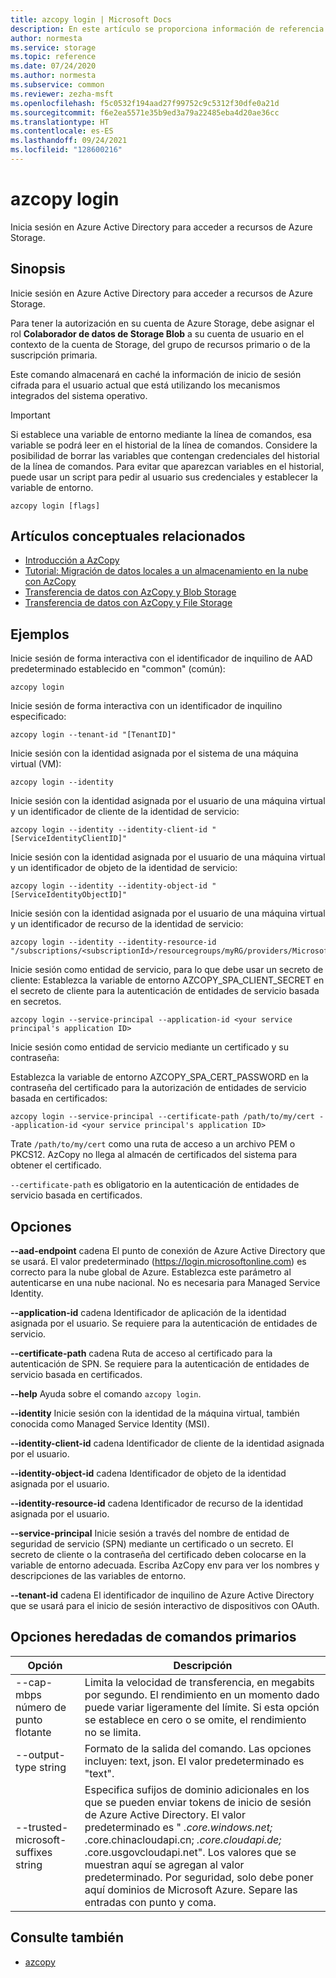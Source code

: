 ```yaml
---
title: azcopy login | Microsoft Docs
description: En este artículo se proporciona información de referencia del comando azcopy login.
author: normesta
ms.service: storage
ms.topic: reference
ms.date: 07/24/2020
ms.author: normesta
ms.subservice: common
ms.reviewer: zezha-msft
ms.openlocfilehash: f5c0532f194aad27f99752c9c5312f30dfe0a21d
ms.sourcegitcommit: f6e2ea5571e35b9ed3a79a22485eba4d20ae36cc
ms.translationtype: HT
ms.contentlocale: es-ES
ms.lasthandoff: 09/24/2021
ms.locfileid: "128600216"
---
```

# <a name="azcopy-login"></a>azcopy login

Inicia sesión en Azure Active Directory para acceder a recursos de Azure Storage.

## <a name="synopsis"></a>Sinopsis

Inicie sesión en Azure Active Directory para acceder a recursos de Azure Storage.

Para tener la autorización en su cuenta de Azure Storage, debe asignar el rol **Colaborador de datos de Storage Blob** a su cuenta de usuario en el contexto de la cuenta de Storage, del grupo de recursos primario o de la suscripción primaria.

Este comando almacenará en caché la información de inicio de sesión cifrada para el usuario actual que está utilizando los mecanismos integrados del sistema operativo.

> [!IMPORTANT]
> Si establece una variable de entorno mediante la línea de comandos, esa variable se podrá leer en el historial de la línea de comandos. Considere la posibilidad de borrar las variables que contengan credenciales del historial de la línea de comandos. Para evitar que aparezcan variables en el historial, puede usar un script para pedir al usuario sus credenciales y establecer la variable de entorno.

```azcopy
azcopy login [flags]
```

## <a name="related-conceptual-articles"></a>Artículos conceptuales relacionados

- [Introducción a AzCopy](storage-use-azcopy-v10.md)
- [Tutorial: Migración de datos locales a un almacenamiento en la nube con AzCopy](storage-use-azcopy-migrate-on-premises-data.md)
- [Transferencia de datos con AzCopy y Blob Storage](./storage-use-azcopy-v10.md#transfer-data)
- [Transferencia de datos con AzCopy y File Storage](storage-use-azcopy-files.md)

## <a name="examples"></a>Ejemplos

Inicie sesión de forma interactiva con el identificador de inquilino de AAD predeterminado establecido en "common" (común):

```azcopy
azcopy login
```

Inicie sesión de forma interactiva con un identificador de inquilino especificado:

```azcopy
azcopy login --tenant-id "[TenantID]"
```

Inicie sesión con la identidad asignada por el sistema de una máquina virtual (VM):

```azcopy
azcopy login --identity
```

Inicie sesión con la identidad asignada por el usuario de una máquina virtual y un identificador de cliente de la identidad de servicio:

```azcopy
azcopy login --identity --identity-client-id "[ServiceIdentityClientID]"
```

Inicie sesión con la identidad asignada por el usuario de una máquina virtual y un identificador de objeto de la identidad de servicio:

```azcopy
azcopy login --identity --identity-object-id "[ServiceIdentityObjectID]"
```

Inicie sesión con la identidad asignada por el usuario de una máquina virtual y un identificador de recurso de la identidad de servicio:

```azcopy
azcopy login --identity --identity-resource-id "/subscriptions/<subscriptionId>/resourcegroups/myRG/providers/Microsoft.ManagedIdentity/userAssignedIdentities/myID"
```

Inicie sesión como entidad de servicio, para lo que debe usar un secreto de cliente: Establezca la variable de entorno AZCOPY_SPA_CLIENT_SECRET en el secreto de cliente para la autenticación de entidades de servicio basada en secretos.

```azcopy
azcopy login --service-principal --application-id <your service principal's application ID>
```

Inicie sesión como entidad de servicio mediante un certificado y su contraseña:

Establezca la variable de entorno AZCOPY_SPA_CERT_PASSWORD en la contraseña del certificado para la autorización de entidades de servicio basada en certificados:

```azcopy
azcopy login --service-principal --certificate-path /path/to/my/cert --application-id <your service principal's application ID>
```

Trate `/path/to/my/cert` como una ruta de acceso a un archivo PEM o PKCS12. AzCopy no llega al almacén de certificados del sistema para obtener el certificado.

`--certificate-path` es obligatorio en la autenticación de entidades de servicio basada en certificados.

## <a name="options"></a>Opciones

**--aad-endpoint** cadena    El punto de conexión de Azure Active Directory que se usará. El valor predeterminado (https://login.microsoftonline.com) es correcto para la nube global de Azure. Establezca este parámetro al autenticarse en una nube nacional. No es necesaria para Managed Service Identity.

**--application-id** cadena  Identificador de aplicación de la identidad asignada por el usuario. Se requiere para la autenticación de entidades de servicio.

**--certificate-path** cadena  Ruta de acceso al certificado para la autenticación de SPN. Se requiere para la autenticación de entidades de servicio basada en certificados.

**--help**    Ayuda sobre el comando `azcopy login`.

**--identity**   Inicie sesión con la identidad de la máquina virtual, también conocida como Managed Service Identity (MSI).

**--identity-client-id** cadena  Identificador de cliente de la identidad asignada por el usuario.

**--identity-object-id** cadena  Identificador de objeto de la identidad asignada por el usuario.

**--identity-resource-id** cadena  Identificador de recurso de la identidad asignada por el usuario.

**--service-principal**   Inicie sesión a través del nombre de entidad de seguridad de servicio (SPN) mediante un certificado o un secreto. El secreto de cliente o la contraseña del certificado deben colocarse en la variable de entorno adecuada. Escriba AzCopy env para ver los nombres y descripciones de las variables de entorno.

**--tenant-id** cadena   El identificador de inquilino de Azure Active Directory que se usará para el inicio de sesión interactivo de dispositivos con OAuth.

## <a name="options-inherited-from-parent-commands"></a>Opciones heredadas de comandos primarios

|Opción|Descripción|
|---|---|
|--cap-mbps número de punto flotante|Limita la velocidad de transferencia, en megabits por segundo. El rendimiento en un momento dado puede variar ligeramente del límite. Si esta opción se establece en cero o se omite, el rendimiento no se limita.|
|--output-type string|Formato de la salida del comando. Las opciones incluyen: text, json. El valor predeterminado es "text".|
|--trusted-microsoft-suffixes string   |Especifica sufijos de dominio adicionales en los que se pueden enviar tokens de inicio de sesión de Azure Active Directory.  El valor predeterminado es " *.core.windows.net;* .core.chinacloudapi.cn; *.core.cloudapi.de;* .core.usgovcloudapi.net". Los valores que se muestran aquí se agregan al valor predeterminado. Por seguridad, solo debe poner aquí dominios de Microsoft Azure. Separe las entradas con punto y coma.|

## <a name="see-also"></a>Consulte también

- [azcopy](storage-ref-azcopy.md)
